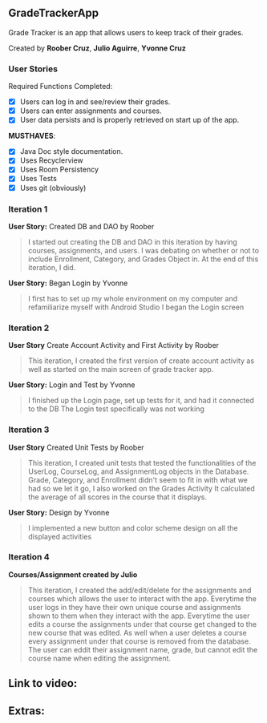 ## GradeTrackerApp

Grade Tracker is an app that allows users to keep track of their grades.

Created by **Roober Cruz**, **Julio Aguirre**, **Yvonne Cruz**

### User Stories

Required Functions Completed:
* [x] Users can log in and see/review their grades.
* [x] Users can enter assignments and courses.
* [x] User data persists and is properly retrieved on start up of the app.

**MUSTHAVES**:
* [x] Java Doc style documentation.
* [x] Uses Recyclerview
* [x] Uses Room Persistency
* [x] Uses Tests
* [x] Uses git (obviously)

### Iteration 1

**User Story:** Created DB and DAO by Roober
> I started out creating the DB and DAO in this iteration by having courses, assignments, and users.
> I was debating on whether or not to include Enrollment, Category, and Grades Object in. At the end of this iteration, I did.

**User Story:** Began Login by Yvonne
> I first has to set up my whole environment on my computer and refamiliarize myself with Android Studio
> I began the Login screen


### Iteration 2

**User Story** Create Account Activity and First Activity by Roober
> This iteration, I created the first version of create account activity as well as started on the main screen of
> grade tracker app. 

**User Story:** Login and Test by Yvonne
> I finished up the Login page, set up tests for it, and had it connected to the DB
> The Login test specifically was not working

### Iteration 3

**User Story** Created Unit Tests by Roober
> This iteration, I created unit tests that tested the functionalities of the UserLog, CourseLog, and AssignmentLog objects in the Database.
> Grade, Category, and Enrollment didn't seem to fit in with what we had so we let it go, I also worked on the Grades Activity
> It calculated the average of all scores in the course that it displays.

**User Story:** Design by Yvonne
> I implemented a new button and color scheme design on all the displayed activities

### Iteration 4

**Courses/Assignment created by Julio**
> This iteration, I created the add/edit/delete for the assignments and courses which allows the user to interact with the app. Everytime the user logs in they have their own unique course and assignments shown to them when they interact with the app. Everytime the user edits a course the assignments under that course get changed to the new course that was edited. As well when a user deletes a course every assignment under that course is removed from the database. The user can eddit their assignment name, grade, but cannot edit the course name when editing the assignment.




## Link to video:

## Extras:
